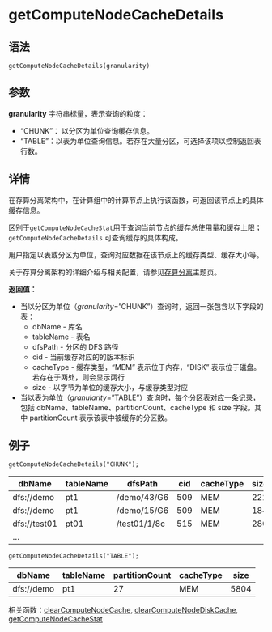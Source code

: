 # getComputeNodeCacheDetails

## 语法

`getComputeNodeCacheDetails(granularity)`

## 参数

**granularity** 字符串标量，表示查询的粒度：

* “CHUNK”： 以分区为单位查询缓存信息。
* “TABLE”：以表为单位查询信息。若存在大量分区，可选择该项以控制返回表行数。

## 详情

在存算分离架构中，在计算组中的计算节点上执行该函数，可返回该节点上的具体缓存信息。

区别于`getComputeNodeCacheStat`用于查询当前节点的缓存总使用量和缓存上限；`getComputeNodeCacheDetails`
可查询缓存的具体构成。

用户指定以表或分区为单位，查询对应数据在该节点上的缓存类型、缓存大小等。

关于存算分离架构的详细介绍与相关配置，请参见[存算分离](../../db_distr_comp/db/storage_compute_separation.html)主题页。

**返回值：**

* 当以分区为单位（*granularity*=”CHUNK”）查询时，返回一张包含以下字段的表：
  + dbName - 库名
  + tableName - 表名
  + dfsPath - 分区的 DFS 路径
  + cid - 当前缓存对应的的版本标识
  + cacheType - 缓存类型，“MEM” 表示位于内存，“DISK” 表示位于磁盘。若存在于两处，则会显示两行
  + size - 以字节为单位的缓存大小，与缓存类型对应
* 当以表为单位（*granularity*=”TABLE”）查询时，每个分区表对应一条记录，包括
  dbName、tableName、partitionCount、cacheType 和 size 字段。其中 partitionCount
  表示该表中被缓存的分区数。

## 例子

```
getComputeNodeCacheDetails("CHUNK");
```

| **dbName** | **tableName** | **dfsPath** | **cid** | **cacheType** | **size** |
| --- | --- | --- | --- | --- | --- |
| dfs://demo | pt1 | /demo/43/G6 | 509 | MEM | 222 |
| dfs://demo | pt1 | /demo/15/G6 | 509 | MEM | 184 |
| dfs://test01 | pt01 | /test01/1/8c | 515 | MEM | 280 |
| … |  |  |  |  |  |

```
getComputeNodeCacheDetails("TABLE");
```

| **dbName** | **tableName** | **partitionCount** | **cacheType** | **size** |
| --- | --- | --- | --- | --- |
| dfs://demo | pt1 | 27 | MEM | 5804 |

相关函数：[clearComputeNodeCache](../c/clearcomputenodecache.html), [clearComputeNodeDiskCache](../c/clearcomputenodediskcache.html),
[getComputeNodeCacheStat](getcomputenodecachestat.html)

